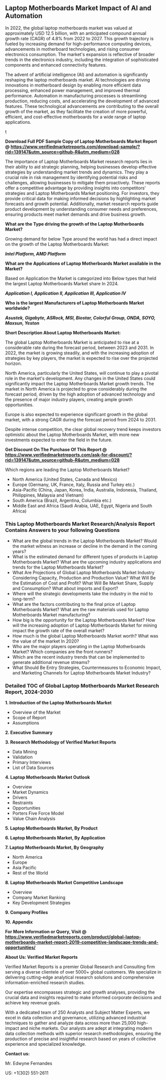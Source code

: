<h2>Laptop Motherboards Market Impact of AI and Automation</h2><p>In 2022, the global laptop motherboards market was valued at approximately USD 12.5 billion, with an anticipated compound annual growth rate (CAGR) of 4.8% from 2022 to 2027. This growth trajectory is fueled by increasing demand for high-performance computing devices, advancements in motherboard technologies, and rising consumer electronics consumption. The market's expansion is reflective of broader trends in the electronics industry, including the integration of sophisticated components and enhanced connectivity features.</p><p>The advent of artificial intelligence (AI) and automation is significantly reshaping the laptop motherboards market. AI technologies are driving innovations in motherboard design by enabling more efficient data processing, enhanced power management, and improved thermal performance. Automation in manufacturing processes is streamlining production, reducing costs, and accelerating the development of advanced features. These technological advancements are contributing to the overall growth of the market, as they facilitate the creation of more powerful, efficient, and cost-effective motherboards for a wide range of laptop applications.</p>t</p><p id="" class=""><strong>Download Full PDF Sample Copy of Laptop Motherboards Market Report @ <a href="https://www.verifiedmarketreports.com/download-sample/?rid=139147&utm_source=github-R&utm_medium=028" target="_blank">https://www.verifiedmarketreports.com/download-sample/?rid=139147&utm_source=github-R&utm_medium=028</a></strong></p><p>The importance of&nbsp;Laptop Motherboards Market research reports lies in their ability to aid strategic planning, helping businesses develop effective strategies by understanding market trends and dynamics. They play a crucial role in risk management by identifying potential risks and challenges, allowing businesses to mitigate them proactively. These reports offer a competitive advantage by providing insights into competitors' strategies and Laptop Motherboards Market positioning. For investors, they provide critical data for making informed decisions by highlighting market forecasts and growth potential. Additionally, market research reports guide product development by understanding consumer needs and preferences, ensuring products meet market demands and drive business growth.</p><p><strong>What are the&nbsp;Type driving the growth of the Laptop Motherboards Market?</strong></p><p id="" class="">Growing demand for below Type around the world has had a direct impact on the growth of the Laptop Motherboards Market:</p><em><strong>Intel Platform, AMD Platform</strong></em></p><strong>What are the&nbsp;Applications&nbsp;of Laptop Motherboards Market available in the Market?</strong></p><p id="" class="">Based on Application the Market is categorized into Below types that held the largest Laptop Motherboards Market share In 2024.</p><em><strong>Application I, Application II, Application III, Application IV</strong></em></p><strong>Who is the largest Manufacturers of Laptop Motherboards Market worldwide?</strong></p><p><em><strong>Asustek, Gigabyte, ASRock, MSI, Biostar, Colorful Group, ONDA, SOYO, Maxsun, Yeston</strong></em></p><p id="" class=""><strong>Short Description About Laptop Motherboards Market:</strong></p><p>The global Laptop Motherboards Market is anticipated to rise at a considerable rate during the forecast period, between 2023 and 2031. In 2022, the market is growing steadily, and with the increasing adoption of strategies by key players, the market is expected to rise over the projected horizon.</p><p>North America, particularly the United States, will continue to play a pivotal role in the market's development. Any changes in the United States could significantly impact the Laptop Motherboards Market growth trends. The market in North America is projected to grow considerably during the forecast period, driven by the high adoption of advanced technology and the presence of major industry players, creating ample growth opportunities.</p><p>Europe is also expected to experience significant growth in the global market, with a strong CAGR during the forecast period from 2024 to 2031.</p><p>Despite intense competition, the clear global recovery trend keeps investors optimistic about the Laptop Motherboards Market, with more new investments expected to enter the field in the future.</p><p id="" class=""><strong>Get Discount On The Purchase Of This Report @ <a href="https://www.verifiedmarketreports.com/ask-for-discount/?rid=139147&utm_source=github-R&utm_medium=028" target="_blank">https://www.verifiedmarketreports.com/ask-for-discount/?rid=139147&utm_source=github-R&utm_medium=028</a></strong></p>Which regions are leading the Laptop Motherboards Market?</p><ul><li>North America (United States, Canada and Mexico)</li><li>Europe (Germany, UK, France, Italy, Russia and Turkey etc.)</li><li>Asia-Pacific (China, Japan, Korea, India, Australia, Indonesia, Thailand, Philippines, Malaysia and Vietnam)</li><li>South America (Brazil, Argentina, Columbia etc.)</li><li>Middle East and Africa (Saudi Arabia, UAE, Egypt, Nigeria and South Africa)</li></ul><h3 id="" class="">This Laptop Motherboards Market Research/Analysis Report Contains Answers to your following Questions</h3><ul><li>What are the global trends in the Laptop Motherboards Market? Would the market witness an increase or decline in the demand in the coming years?</li><li>What is the estimated demand for different types of products in Laptop Motherboards Market? What are the upcoming industry applications and trends for the Laptop Motherboards Market?</li><li>What Are Projections of Global Laptop Motherboards Market Industry Considering Capacity, Production and Production Value? What Will Be the Estimation of Cost and Profit? What Will Be Market Share, Supply and Consumption? What about imports and Export?</li><li>Where will the strategic developments take the industry in the mid to long-term?</li><li>What are the factors contributing to the final price of Laptop Motherboards Market? What are the raw materials used for Laptop Motherboards Market manufacturing?</li><li>How big is the opportunity for the Laptop Motherboards Market? How will the increasing adoption of Laptop Motherboards Market for mining impact the growth rate of the overall market?</li><li>How much is the global Laptop Motherboards Market worth? What was the value of the market In 2020?</li><li>Who are the major players operating in the Laptop Motherboards Market? Which companies are the front runners?</li><li>Which are the recent industry trends that can be implemented to generate additional revenue streams?</li><li>What Should Be Entry Strategies, Countermeasures to Economic Impact, and Marketing Channels for Laptop Motherboards Market Industry?</li></ul><h3 id="" class="">Detailed TOC of Global Laptop Motherboards Market Research Report, 2024-2030</h3><p id="" class=""><strong>1. Introduction of the Laptop Motherboards Market</strong></p><ul><li>Overview of the Market</li><li>Scope of Report</li><li>Assumptions</li></ul><p id="" class=""><strong>2. Executive Summary</strong></p><p id="" class=""><strong>3. Research Methodology of Verified Market Reports</strong></p><ul><li>Data Mining</li><li>Validation</li><li>Primary Interviews</li><li>List of Data Sources</li></ul><p id="" class=""><strong>4. Laptop Motherboards Market Outlook</strong></p><ul><li>Overview</li><li>Market Dynamics</li><li>Drivers</li><li>Restraints</li><li>Opportunities</li><li>Porters Five Force Model</li><li>Value Chain Analysis</li></ul><p id="" class=""><strong>5. Laptop Motherboards Market, By Product</strong></p><p id="" class=""><strong>6. Laptop Motherboards Market, By Application</strong></p><p id="" class=""><strong>7. Laptop Motherboards Market, By Geography</strong></p><ul><li>North America</li><li>Europe</li><li>Asia Pacific</li><li>Rest of the World</li></ul><p id="" class=""><strong>8. Laptop Motherboards Market Competitive Landscape</strong></p><ul><li>Overview</li><li>Company Market Ranking</li><li>Key Development Strategies</li></ul><p id="" class=""><strong>9. Company Profiles</strong></p><p id="" class=""><strong>10. Appendix</strong></p><p id="" class=""><strong>For More Information or Query, Visit @ <a href="https://www.verifiedmarketreports.com/product/global-laptop-motherboards-market-report-2019-competitive-landscape-trends-and-opportunities/" target="_blank">https://www.verifiedmarketreports.com/product/global-laptop-motherboards-market-report-2019-competitive-landscape-trends-and-opportunities/</a></strong></p><p id="" class=""><strong>About Us: Verified Market Reports</strong></p><p id="" class="">Verified Market Reports is a premier Global Research and Consulting firm serving a diverse clientele of over 5000+ global customers. We specialize in delivering cutting-edge analytical research solutions and comprehensive information-enriched research studies.</p><p id="" class="">Our expertise encompasses strategic and growth analyses, providing the crucial data and insights required to make informed corporate decisions and achieve key revenue goals.</p><p id="" class="">With a dedicated team of 250 Analysts and Subject Matter Experts, we excel in data collection and governance, utilizing advanced industrial techniques to gather and analyze data across more than 25,000 high-impact and niche markets. Our analysts are adept at integrating modern data collection methods with superior research methodologies, ensuring the production of precise and insightful research based on years of collective experience and specialized knowledge.</p><p id="" class=""><strong>Contact us:</strong></p><p id="" class="">Mr. Edwyne Fernandes</p><p id="" class="">US: +1(302) 551-2611</p>